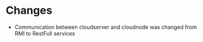 # Changes #

  * Communication between cloudserver and cloudnode was changed from RMI to RestFull services